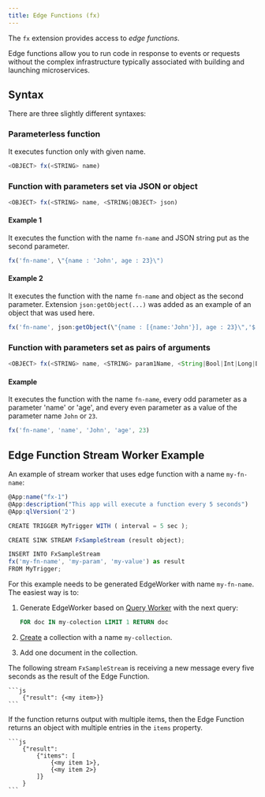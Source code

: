 ```yaml
---
title: Edge Functions (fx)
---
```


The `fx` extension provides access to _edge functions_.

Edge functions allow you to run code in response to events or requests without the complex infrastructure typically associated with building and launching microservices.

## Syntax

There are three slightly different syntaxes:

### Parameterless function

It executes function only with given name.

```js
<OBJECT> fx(<STRING> name)
```

### Function with parameters set via JSON or object

```js
<OBJECT> fx(<STRING> name, <STRING|OBJECT> json)
```

#### Example 1

It executes the function with the name `fn-name` and JSON string put as the second parameter.

```js
fx('fn-name', \"{name : 'John', age : 23}\")
```

#### Example 2

It executes the function with the name `fn-name` and object as the second parameter. Extension `json:getObject(...)` was added as an example of an object that was used here.

```js
fx('fn-name', json:getObject(\"{name : [{name:'John'}], age : 23}\",'$'))
```

### Function with parameters set as pairs of arguments

```js
<OBJECT> fx(<STRING> name, <STRING> param1Name, <String|Bool|Int|Long|Double|Float> param1Value, ...)
```

#### Example

It executes the function with the name `fn-name`, every odd parameter as a parameter 'name' or 'age', and every even parameter as a value of the parameter name `John` or `23`.

```js
fx('fn-name', 'name', 'John', 'age', 23)
```

## Edge Function Stream Worker Example

An example of stream worker that uses edge function with a name `my-fn-name`:

```js
@App:name("fx-1")
@App:description("This app will execute a function every 5 seconds")
@App:qlVersion('2')

CREATE TRIGGER MyTrigger WITH ( interval = 5 sec );

CREATE SINK STREAM FxSampleStream (result object);

INSERT INTO FxSampleStream
fx('my-fn-name', 'my-param', 'my-value') as result
FROM MyTrigger;
```

For this example needs to be generated EdgeWorker with name `my-fn-name`.
The easiest way is to:

1. Generate EdgeWorker based on [Query Worker](https://www.macrometa.com/docs/queries/building-queries) with the next query:

    ```sql
    FOR doc IN my-colection LIMIT 1 RETURN doc
    ```

2. [Create](https://www.macrometa.com/docs/collections/documents/create-document-store) a collection with a name `my-collection`.
3. Add one document in the collection.

The following stream `FxSampleStream` is receiving a new message every five seconds as the result of the Edge Function.

    ```js
        {"result": {<my item>}}
    ```

If the function returns output with multiple items, then the Edge Function returns an object with multiple entries in the `items` property.

    ```js
        {"result": 
            {"items": [
                {<my item 1>},
                {<my item 2>}
            ]}
        }
    ```

